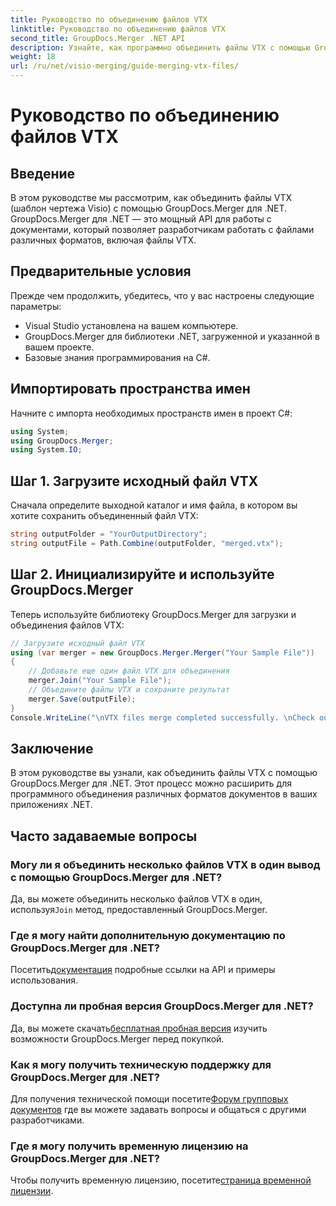 ```yaml
---
title: Руководство по объединению файлов VTX
linktitle: Руководство по объединению файлов VTX
second_title: GroupDocs.Merger .NET API
description: Узнайте, как программно объединить файлы VTX с помощью GroupDocs.Merger для .NET. Пошаговое руководство с примерами кода.
weight: 18
url: /ru/net/visio-merging/guide-merging-vtx-files/
---
```


# Руководство по объединению файлов VTX

## Введение
В этом руководстве мы рассмотрим, как объединить файлы VTX (шаблон чертежа Visio) с помощью GroupDocs.Merger для .NET. GroupDocs.Merger для .NET — это мощный API для работы с документами, который позволяет разработчикам работать с файлами различных форматов, включая файлы VTX.
## Предварительные условия
Прежде чем продолжить, убедитесь, что у вас настроены следующие параметры:
- Visual Studio установлена на вашем компьютере.
- GroupDocs.Merger для библиотеки .NET, загруженной и указанной в вашем проекте.
- Базовые знания программирования на C#.

## Импортировать пространства имен
Начните с импорта необходимых пространств имен в проект C#:
```csharp
using System; 
using GroupDocs.Merger;
using System.IO;
```
## Шаг 1. Загрузите исходный файл VTX
Сначала определите выходной каталог и имя файла, в котором вы хотите сохранить объединенный файл VTX:
```csharp
string outputFolder = "YourOutputDirectory";
string outputFile = Path.Combine(outputFolder, "merged.vtx");
```
## Шаг 2. Инициализируйте и используйте GroupDocs.Merger
Теперь используйте библиотеку GroupDocs.Merger для загрузки и объединения файлов VTX:
```csharp
// Загрузите исходный файл VTX
using (var merger = new GroupDocs.Merger.Merger("Your Sample File"))
{
    // Добавьте еще один файл VTX для объединения
    merger.Join("Your Sample File");
    // Объедините файлы VTX и сохраните результат
    merger.Save(outputFile);
}
Console.WriteLine("\nVTX files merge completed successfully. \nCheck output in {0}", outputFolder);
```

## Заключение
В этом руководстве вы узнали, как объединить файлы VTX с помощью GroupDocs.Merger для .NET. Этот процесс можно расширить для программного объединения различных форматов документов в ваших приложениях .NET.

## Часто задаваемые вопросы
### Могу ли я объединить несколько файлов VTX в один вывод с помощью GroupDocs.Merger для .NET?
 Да, вы можете объединить несколько файлов VTX в один, используя`Join` метод, предоставленный GroupDocs.Merger.
### Где я могу найти дополнительную документацию по GroupDocs.Merger для .NET?
 Посетить[документация](https://tutorials.groupdocs.com/merger/net/) подробные ссылки на API и примеры использования.
### Доступна ли пробная версия GroupDocs.Merger для .NET?
 Да, вы можете скачать[бесплатная пробная версия](https://releases.groupdocs.com/) изучить возможности GroupDocs.Merger перед покупкой.
### Как я могу получить техническую поддержку для GroupDocs.Merger для .NET?
 Для получения технической помощи посетите[Форум групповых документов](https://forum.groupdocs.com/c/merger/32) где вы можете задавать вопросы и общаться с другими разработчиками.
### Где я могу получить временную лицензию на GroupDocs.Merger для .NET?
 Чтобы получить временную лицензию, посетите[страница временной лицензии](https://purchase.groupdocs.com/temporary-license/).